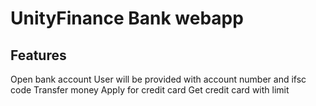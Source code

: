 # UnityFinance Bank webapp


## Features
Open bank account
User will be provided with account number and ifsc code
Transfer money
Apply for credit card
Get credit card with limit

